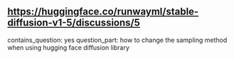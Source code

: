 ## https://huggingface.co/runwayml/stable-diffusion-v1-5/discussions/5

contains_question: yes
question_part: how to change the sampling method when using hugging face diffusion library 